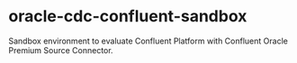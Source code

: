 # oracle-cdc-confluent-sandbox
Sandbox environment to evaluate Confluent Platform with Confluent Oracle Premium Source Connector.
